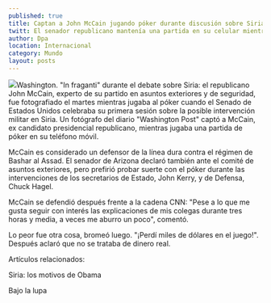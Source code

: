 ```yaml
---
published: true
title: Captan a John McCain jugando póker durante discusión sobre Siria
twitt: El senador republicano mantenía una partida en su celular mientras secretarios de Estado hablaban sobre la posible intervención militar.
author: Dpa
location: Internacional
category: Mundo
layout: posts
---
```


![](http://i.imgur.com/E79evlWm.jpg)Washington. "In fraganti" durante el debate sobre Siria: el republicano John McCain, experto de su partido en asuntos exteriores y de seguridad, fue fotografiado el martes mientras jugaba al póker cuando el Senado de Estados Unidos celebraba su primera sesión sobre la posible intervención militar en Siria.
Un fotógrafo del diario "Washington Post" captó a McCain, ex candidato presidencial republicano, mientras jugaba una partida de póker en su teléfono móvil.

McCain es considerado un defensor de la línea dura contra el régimen de Bashar al Assad. El senador de Arizona declaró también ante el comité de asuntos exteriores, pero prefirió probar suerte con el póker durante las intervenciones de los secretarios de Estado, John Kerry, y de Defensa, Chuck Hagel.

McCain se defendió después frente a la cadena CNN: "Pese a lo que me gusta seguir con interés las explicaciones de mis colegas durante tres horas y media, a veces me aburro un poco", comentó.

Lo peor fue otra cosa, bromeó luego. "¡Perdí miles de dólares en el juego!". Después aclaró que no se trataba de dinero real.

Artículos relacionados:

Siria: los motivos de Obama

Bajo la lupa
